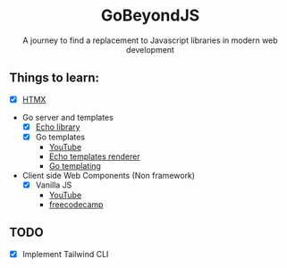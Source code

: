 <h1 align="center">GoBeyondJS</h1>
<p align="center">A journey to find a replacement to Javascript libraries in modern web development</p>

## Things to learn:
- [x] [HTMX](https://htmx.org)
- Go server and templates
    - [x] [Echo library](https://echo.labstack.com/docs/quick-start)
    - [x] Go templates
        - [YouTube](https://www.youtube.com/watch?v=k5wJv4XO7a0)
        - [Echo templates renderer](https://echo.labstack.com/docs/templates)
        - [Go templating](https://pkg.go.dev/text/template)
- Client side Web Components (Non framework)
    - [x] Vanilla JS
      - [YouTube](https://www.youtube.com/watch?v=j0qG-afD244&t=600s)
      - [freecodecamp](https://www.freecodecamp.org/news/reusable-html-components-how-to-reuse-a-header-and-footer-on-a-website/)

## TODO
- [x] Implement Tailwind CLI
